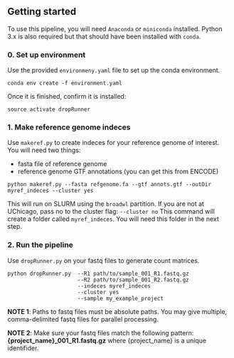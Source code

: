 ## Getting started

To use this pipeline, you will need `Anaconda` or `miniconda` installed. Python 3.x is also required but that should have been installed with `conda`.

### 0. Set up environment

Use the provided `environmeny.yaml` file to set up the conda environment.

```
conda env create -f environment.yaml
```

Once it is finished, confirm it is installed:

```
source activate dropRunner
```

### 1. Make reference genome indeces

Use `makeref.py` to create indeces for your reference genome of interest. You will need two things:

* fasta file of reference genome
* reference genome GTF annotations (you can get this from ENCODE)

```
python makeref.py --fasta refgenome.fa --gtf annots.gtf --outDir myref_indeces --cluster yes
```

This will run on SLURM using the `broadwl` partition. If you are not at UChicago, pass no to the cluster flag: `--cluster no`
This command will create a folder called `myref_indeces`. You will need this folder in the next step.

### 2. Run the pipeline

Use `dropRunner.py` on your fastq files to generate count matrices.

```
python dropRunner.py  --R1 path/to/sample_001_R1.fastq.gz 
                      --R2 path/to/sample_001_R2.fastq.gz 
                      --indeces myref_indeces
                      --cluster yes
                      --sample my_example_project
```


**NOTE 1**: Paths to fastq files must be absolute paths. You may give multiple, comma-delimited fastq files for parallel processing. 

**NOTE 2**: Make sure your fastq files match the following pattern: **{project_name}_001_R1.fastq.gz** where {project_name} is a unique identifider.

